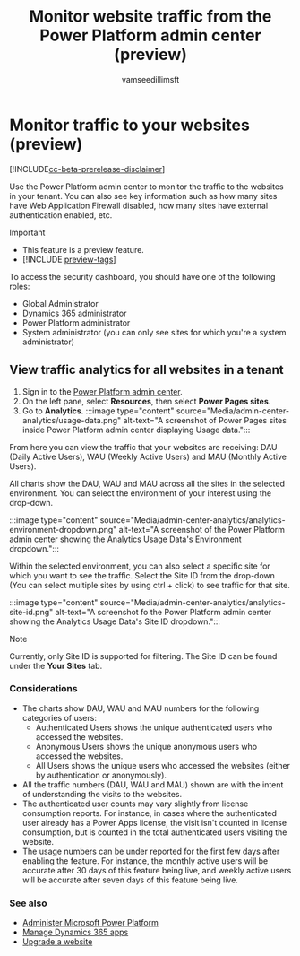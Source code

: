 ﻿---
title: Monitor website traffic from the Power Platform admin center (preview)
description: Learn how to use the Power Platform admin center to monitor the traffic to the websites in your tenant.
author: vamseedillimsft
ms.topic: conceptual
ms.custom: 
ms.date: 10/03/2023
ms.subservice: 
ms.author: vamseedilli
ms.reviewer: kkendrick
contributors:
    - vamseedillimsft
    - professorkendrick
---

# Monitor traffic to your websites (preview)

[!INCLUDE[cc-beta-prerelease-disclaimer](../includes/cc-beta-prerelease-disclaimer.md)]

Use the Power Platform admin center to monitor the traffic to the websites in your tenant. You can also see key information such as how many sites have Web Application Firewall disabled, how many sites have external authentication enabled, etc.

> [!IMPORTANT]
> - This feature is a preview feature.
> - [!INCLUDE [preview-tags](../includes/cc-preview-features-definition.md)]

To access the security dashboard, you should have one of the following roles:

- Global Administrator
- Dynamics 365 administrator
- Power Platform administrator
- System administrator (you can only see sites for which you're a system administrator)

## View traffic analytics for all websites in a tenant

1. Sign in to the [Power Platform admin center](https://admin.powerplatform.microsoft.com/).
1. On the left pane, select **Resources**, then select **Power Pages sites**.
1. Go to **Analytics**.
    :::image type="content" source="Media/admin-center-analytics/usage-data.png" alt-text="A screenshot of Power Pages sites inside Power Platform admin center displaying Usage data.":::

From here you can view the traffic that your websites are receiving: DAU (Daily Active Users), WAU (Weekly Active Users) and MAU (Monthly Active Users).

All charts show the DAU, WAU and MAU across all the sites in the selected environment. You can select the environment of your interest using the drop-down.

:::image type="content" source="Media/admin-center-analytics/analytics-environment-dropdown.png" alt-text="A screenshot of the Power Platform admin center showing the Analytics Usage Data's Environment dropdown.":::

Within the selected environment, you can also select a specific site for which you want to see the traffic. Select the Site ID from the drop-down (You can select multiple sites by using ctrl + click) to see traffic for that site.

:::image type="content" source="Media/admin-center-analytics/analytics-site-id.png" alt-text="A screenshot fo the Power Platform admin center showing the Analytics Usage Data's Site ID dropdown.":::

>[!NOTE]
> Currently, only Site ID is supported for filtering. The Site ID can be found under the **Your Sites** tab.

### Considerations

- The charts show DAU, WAU and MAU numbers for the following categories of users:
    - Authenticated Users shows the unique authenticated users who accessed the websites.
    - Anonymous Users shows the unique anonymous users who accessed the websites.
    - All Users shows the unique users who accessed the websites (either by authentication or anonymously).
- All the traffic numbers (DAU, WAU and MAU) shown are with the intent of understanding the visits to the websites. 
- The authenticated user counts may vary slightly from license consumption reports. For instance, in cases where the authenticated user already has a Power Apps license, the visit isn't counted in license consumption, but is counted in the total authenticated users visiting the website.
- The usage numbers can be under reported for the first few days after enabling the feature. For instance, the monthly active users will be accurate after 30 days of this feature being live, and weekly active users will be accurate after seven days of this feature being live.

### See also

- [Administer Microsoft Power Platform](/power-platform/admin/admin-documentation)
- [Manage Dynamics 365 apps](/power-platform/admin/manage-apps)  
- [Upgrade a website](upgrade-site.md)

